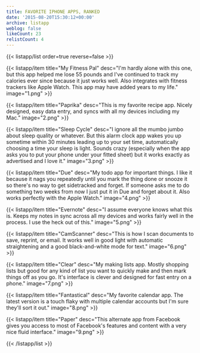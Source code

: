 ```yaml
---
title: FAVORITE IPHONE APPS, RANKED
date: '2015-08-20T15:30:12+00:00'
archive: listapp
weblog: false
likeCount: 23
relistCount: 4
---
```



{{< listapp/list order=true reverse=false >}}

   {{< listapp/item title="My Fitness Pal"
      desc="I'm hardly alone with this one, but this app helped me lose 55 pounds and I've continued to track my calories ever since because it just works well. Also integrates with fitness trackers like Apple Watch. This app may have added years to my life."
      image="1.png" >}}

   {{< listapp/item title="Paprika"
      desc="This is my favorite recipe app. Nicely designed, easy data entry, and syncs with all my devices including my Mac."
      image="2.png" >}}

   {{< listapp/item title="Sleep Cycle"
      desc="I ignore all the mumbo jumbo about sleep quality or whatever. But this alarm clock app wakes you up sometime within 30 minutes leading up to your set time, automatically choosing a time your sleep is light. Sounds crazy (especially when the app asks you to put your phone under your fitted sheet) but it works exactly as advertised and I love it."
      image="3.png" >}}

   {{< listapp/item title="Due"
      desc="My todo app for important things. I like it because it nags you repeatedly until you mark the thing done or snooze it so there's no way to get sidetracked and forget. If someone asks me to do something two weeks from now I just put it in Due and forget about it. Also works perfectly with the Apple Watch."
      image="4.png" >}}

   {{< listapp/item title="Evernote"
      desc="I assume everyone knows what this is. Keeps my notes in sync across all my devices and works fairly well in the process. I use the heck out of this."
      image="5.png" >}}

   {{< listapp/item title="CamScanner"
      desc="This is how I scan documents to save, reprint, or email. It works well in good light with automatic straightening and a good black-and-white mode for text."
      image="6.png" >}}

   {{< listapp/item title="Clear"
      desc="My making lists app. Mostly shopping lists but good for any kind of list you want to quickly make and then mark things off as you go. It's interface is clever and designed for fast entry on a phone."
      image="7.png" >}}

   {{< listapp/item title="Fantastical"
      desc="My favorite calendar app. The latest version is a touch flaky with multiple calendar accounts but I'm sure they'll sort it out."
      image="8.png" >}}

   {{< listapp/item title="Paper"
      desc="This alternate app from Facebook gives you access to most of Facebook's features and content with a very nice fluid interface."
      image="9.png" >}}

{{< /listapp/list >}}
